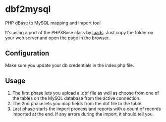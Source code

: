 # dbf2mysql
PHP dBase to MySQL mapping and import tool

It's using a port of the PHPXBase class by [luads](https://github.com/luads/php-xbase). Just copy the folder on your web server and open the page in the browser.

Configuration
----
Make sure you update your db credentials in the index.php file.

Usage
----
1. The first phase lets you upload a .dbf file as well as choose from one of the tables on the MySQL database from the active connection.
2. The 2nd phase lets you map fields from the dbf file to the table.
3. Last phase starts the import process and reports with a count of records imported at the end. If any errors during the import, it should tell you.